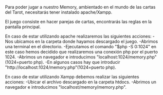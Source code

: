 Para poder jugar a nuestro Memory, ambientado en el mundo de las cartas del Tarot, necesitarás tener instalado apache/Xampp.

El juego consiste en hacer parejas de cartas, encontrarás las reglas en la pantalla principal.

En caso de estar utilizando apache realizaremos las siguientes acciones:
-Nos ubicamos en la carpeta donde hayamos descargado el juego.
-Abrimos una terminal en el directorio.
-Ejecutamos el comando "$php -S 0:1024" en este caso hemos decidido que realizaremos una conexión php por el puerto 1024.
-Abrimos un navegador e introducimos "localhost:1024/memory.php"(1024=puerto php).
-En algunos casos hay que introducir "http://localhost:1024/memory.php"(1024=puerto php).

En caso de estar utilizando Xampp debemos realizar las siguientes acciones:
-Ubicar el archivo descargado en la carpeta htdocs.
-Abrimos un navegador e introducimos "localhost/memory/memory.php".
